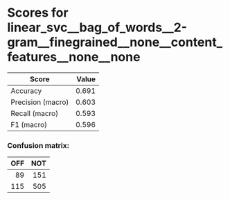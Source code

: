 # Scores for linear_svc__bag_of_words__2-gram__finegrained__none__content_features__none__none
|      Score      |Value|
|-----------------|----:|
|Accuracy         |0.691|
|Precision (macro)|0.603|
|Recall (macro)   |0.593|
|F1 (macro)       |0.596|

### Confusion matrix:
|OFF|NOT|
|--:|--:|
| 89|151|
|115|505|
